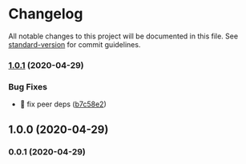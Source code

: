 # Changelog

All notable changes to this project will be documented in this file. See [standard-version](https://github.com/conventional-changelog/standard-version) for commit guidelines.

### [1.0.1](https://github.com/ngneat/from-event/compare/v1.0.0...v1.0.1) (2020-04-29)


### Bug Fixes

* 🐛 fix peer deps ([b7c58e2](https://github.com/ngneat/from-event/commit/b7c58e2455eba385b9ffccecf06bd3a032594ba2))

## 1.0.0 (2020-04-29)

### 0.0.1 (2020-04-29)
